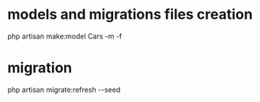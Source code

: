 # models and migrations files creation
php artisan make:model Cars -m -f

# migration
php artisan migrate:refresh --seed
